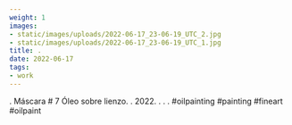 ```yaml
---
weight: 1
images:
- static/images/uploads/2022-06-17_23-06-19_UTC_2.jpg
- static/images/uploads/2022-06-17_23-06-19_UTC_1.jpg
title: .
date: 2022-06-17
tags:
- work
---
```


.
Máscara # 7
Óleo sobre lienzo.
.
2022.
.
.
.
#oilpainting #painting #fineart #oilpaint
